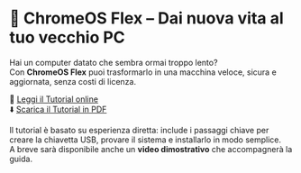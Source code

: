 # 🚀 ChromeOS Flex – Dai nuova vita al tuo vecchio PC  

Hai un computer datato che sembra ormai troppo lento?  
Con **ChromeOS Flex** puoi trasformarlo in una macchina veloce, sicura e aggiornata, senza costi di licenza.  

📖 [Leggi il Tutorial online](https://github.com/keleimas/trychromeosflex/blob/main/Tutorial_Vecchio_PC_ChromeOS_Flex.pdf)  
⬇️ [Scarica il Tutorial in PDF](https://github.com/keleimas/trychromeosflex/raw/main/Tutorial_Vecchio_PC_ChromeOS_Flex.pdf)  

Il tutorial è basato su esperienza diretta: include i passaggi chiave per creare la chiavetta USB, provare il sistema e installarlo in modo semplice.  
A breve sarà disponibile anche un **video dimostrativo** che accompagnerà la guida.
